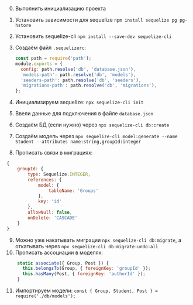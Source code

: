 0. Выполнить инициализацию проекта
1. Установить зависимости для sequelize `npm install sequelize pg pg-hstore`
2. Установить sequelize-cli `npm install --save-dev sequelize-cli`
3. Создаём файл `.sequelizerc`:

   ```js
   const path = require('path');
   module.exports = {
     config: path.resolve('db', 'database.json'),
     'models-path': path.resolve('db', 'models'),
     'seeders-path': path.resolve('db', 'seeders'),
     'migrations-path': path.resolve('db', 'migrations'),
   };
   ```

4. Инициализируем sequelize: `npx sequelize-cli init`
5. Ввели данные для подключения в файле `database.json`
6. Создаём БД (если нужно) через `npx sequelize-cli db:create`
7. Создаём модель через `npx sequelize-cli model:generate --name Student --attributes name:string,groupId:integer`
8. Прописать связи в миграциях:

```js
{
    groupId: {
        type: Sequelize.INTEGER,
        references: {
            model: {
                tableName: 'Groups'
            },
            key: 'id'
        },
        allowNull: false,
        onDelete: 'CASCADE'
    }
}
```

9. Можно уже накатывать миграции `npx sequelize-cli db:migrate`, а откатывать через `npx sequelize-cli db:migrate:undo:all`
10. Прописать ассоциации в моделях:

```js
    static associate({ Group, Post }) {
      this.belongsTo(Group, { foreignKey: 'groupId' });
      this.hasMany(Post, { foreignKey: 'authorId' });
    }
```

11. Импортируем модели: `const { Group, Student, Post } = require('./db/models');`